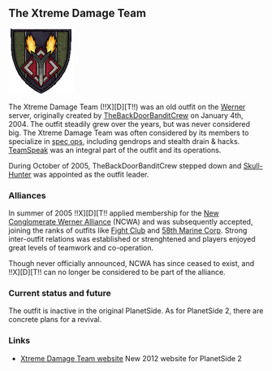 ## The Xtreme Damage Team

![](../images/Oi_decal09.gif "Oi_decal09.gif")

The Xtreme Damage Team (!!X\]\[D\]\[T!!) was an old outfit on the
[Werner](../etc/Werner.md) server, originally created by
[TheBackDoorBanditCrew](bandit.md) on January 4th, 2004. The outfit steadily
grew over the years, but was never considered big. The Xtreme Damage Team was
often considered by its members to specialize in
[spec ops](../terminology/Acronyms_and_Slang.md#S), including gendrops and
stealth drain & hacks. [TeamSpeak](../etc/TeamSpeak.md) was an integral part of
the outfit and its operations.

During October of 2005, TheBackDoorBanditCrew stepped down and
[Skull-Hunter](SkullHunter.md) was appointed as the outfit leader.

### Alliances

In summer of 2005 !!X\]\[D\]\[T!! applied membership for the
[New Conglomerate Werner Alliance](NCWA.md) (NCWA) and was subsequently
accepted, joining the ranks of outfits like [Fight Club](Fight_Club.md) and
[58th Marine Corp](<58th_Marine_Corp_(The_Wildcards).md>). Strong inter-outfit
relations was established or strenghtened and players enjoyed great levels of
teamwork and co-operation.

Though never officially announced, NCWA has since ceased to exist, and
!!X\]\[D\]\[T!! can no longer be considered to be part of the alliance.

### Current status and future

The outfit is inactive in the original PlanetSide. As for PlanetSide 2, there
are concrete plans for a revival.

### Links

- [Xtreme Damage Team website](http://xtremedamageteam.co.cc/) New 2012 website
  for PlanetSide 2
